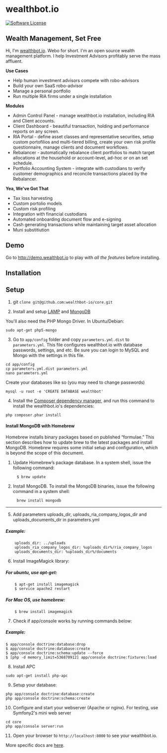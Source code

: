 wealthbot.io
===============

[![Software License](https://img.shields.io/badge/license-GPL-green.svg)](LICENSE)

## Wealth Management, Set Free

Hi, I'm [wealthbot.io](http://wealthbot.io). Webo for short. I'm an open source wealth management platform. I help Investment Advisors profitably serve the mass affluent.

**Use Cases**

* Help human investment advisors compete with robo-advisors
* Build your own SaaS robo-advisor
* Manage a personal portfolio
* Run multiple RIA firms under a single installation

**Modules**

* Admin Control Panel - manage wealthbot.io installation, including RIA and Client accounts.
* Client Dashboard - beautiful transaction, holding and performance reports on any screen.
* RIA Portal - define asset classes and representative securities, setup custom portofilios and multi-tiered billing, create your own risk profile questionnaire,  manage clients and document workflows.
* Rebalancer - automatically rebalance client portfolios to match target allocations at the household or account-level, ad-hoc or on an set schedule.
* Portfolio Accounting System - integrate with custodians to verify customer demographics and reconcile transactions placed by the Rebalancer.

**Yea, We've Got That**

* Tax loss harvesting
* Custom portolio models
* Custom risk profiling
* Integration with financial custodians
* Automated onboarding document flow and e-signing
* Cash generating transactions while maintaining target asset allocation
* Muni substitiution

## Demo

Go to http://demo.wealthbot.io to play with *all the features* before installing.

## Installation

Setup
---------------

1. git `clone git@github.com:wealthbot-io/core.git`

2. Install and setup [LAMP](https://www.digitalocean.com/community/tutorials/how-to-install-linux-apache-mysql-php-lamp-stack-on-ubuntu-14-04) and [MongoDB](http://docs.mongodb.org/manual/tutorial/install-mongodb-on-ubuntu/#install-mongodb)

You'll also need the PHP Mongo Driver.  In Ubuntu/Debian:
```
sudo apt-get php5-mongo
```

3. Go to `app/config` folder and copy `parameters.yml.dist` to `parameters.yml`.  This file configures wealthbot.io with database passwords, settings, and etc.  Be sure you can login to MySQL and Mongo with the settings in this file.

```
cd app/config
cp parameters.yml.dist parameters.yml
nano parameters.yml
```

Create your databases like so (you may need to change passwords)
```
mysql -u root -e 'CREATE DATABASE wealthbot'   
```

4. Install the [Composer dependency manager](https://getcomposer.org/doc/00-intro.md), and run this command to install the wealthbot.io's dependencies:
    
```
php composer.phar install
```

#### Install MongoDB with Homebrew
Homebrew installs binary packages based on published “formulae.” This section describes how to update brew to the latest packages and install MongoDB. Homebrew requires some initial setup and configuration, which is beyond the scope of this document.

1.  Update Homebrew’s package database.
In a system shell, issue the following command:

```
     $ brew update
```

2. Install MongoDB.
To install the MongoDB binaries, issue the following command in a system shell:

```
     brew install mongodb
```

------

5. Add parameters uploads_dir, uploads_ria_company_logos_dir and uploads_documents_dir in parameters.yml

##### Example:

```
    uploads_dir: ../uploads
    uploads_ria_company_logos_dir: %uploads_dir%/ria_company_logos
    uploads_documents_dir: %uploads_dir%/documents
```
6. Install ImageMagick library:

##### For ubuntu, use apt-get:
```
    $ apt-get install imagemagick
    $ service apache2 restart
```
##### For Mac OS, use homebrew:
```
    $ brew install imagemagick
```
7. Check if app/console works by running commands below:

##### Example:

    $ app/console doctrine:database:drop
    $ app/console doctrine:database:create
    $ app/console doctrine:schema:update --force
    $ [php -d memory_limit=536870912] app/console doctrine:fixtures:load

8. Install APC

```
sudo apt-get install php-apc
```

9. Setup your database:

```
php app/console doctrine:database:create
php app/console doctrine:schema:create
```

10. Configure and start your webserver (Apache or nginx).  For testing, use Symfony2's mini web server

```
cd core
php app/console server:run
```

11. Open your browser to `http://localhost:8000` to see your wealthbot.io.

More specific docs are [here](app/Resources/doc).
